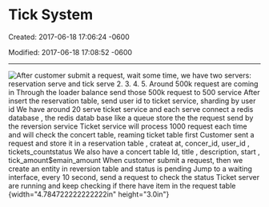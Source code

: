 # Tick System

Created: 2017-06-18 17:06:24 -0600

Modified: 2017-06-18 17:08:52 -0600

---

![After customer submit a request, wait some time, we have two servers: reservation serve and tick serve 2. 3. 4. 5. Around 500k request are coming in Through the loader balance send those 500k request to 500 service After insert the reservation table, send user id to ticket service, sharding by user id We have around 20 serve ticket service and each serve connect a redis database , the redis datab base like a queue store the the request send by the reversion service Ticket service will process 1000 request each time and will check the concert table, reaming ticket table first Customer sent a request and store it in a reservation table , crateat at, concer_id, user_id , tickets_countstatus We also have a concert table Id, title , description, start , tick_amount$emain_amount When customer submit a request, then we create an entity in reversion table and status is pending Jump to a waiting interface, every 10 second, send a request to check the status Ticket server are running and keep checking if there have item in the request table ](../../media/Payment^JTrade-Tick-System-Tick-System-image1.png){width="4.784722222222222in" height="3.0in"}




